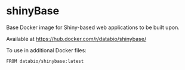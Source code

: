 # shinyBase
Base Docker image for Shiny-based web applications to be built upon.

Available at https://hub.docker.com/r/databio/shinybase/

To use in additional Docker files:

```FROM databio/shinybase:latest```
